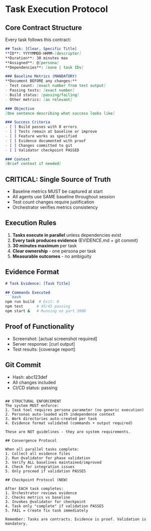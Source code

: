 # Task Execution Protocol

## Core Contract Structure

Every task follows this contract:

```markdown
## Task: [Clear, Specific Title]
**ID**: YYYYMMDD-HHMM-[descriptor]
**Duration**: 30 minutes max
**Assigned**: @[persona]
**Dependencies**: [none | task IDs]

### Baseline Metrics (MANDATORY)
**Document BEFORE any changes:**
- Test count: [exact number from test output]
- Passing tests: [exact number]
- Build status: [passing/failing]
- Other metrics: [as relevant]

### Objective
[One sentence describing what success looks like]

### Success Criteria
- [ ] Build passes with 0 errors
- [ ] Tests remain at baseline or improve
- [ ] Feature works as specified
- [ ] Evidence documented with proof
- [ ] Changes committed to git
- [ ] Validator checkpoint PASSED

### Context
[Brief context if needed]
```

## CRITICAL: Single Source of Truth
- Baseline metrics MUST be captured at start
- All agents use SAME baseline throughout session
- Test count changes require justification
- Orchestrator verifies metrics consistency

## Execution Rules

1. **Tasks execute in parallel** unless dependencies exist
2. **Every task produces evidence** (EVIDENCE.md + git commit)
3. **30 minutes maximum** per task
4. **Clear ownership** - one persona per task
5. **Measurable outcomes** - no ambiguity

## Evidence Format

```markdown
# Task Evidence: [Task Title]

## Commands Executed
```bash
npm run build  # Exit: 0
npm test      # 45/45 passing
npm start &   # Running on port 3000
```

## Proof of Functionality
- Screenshot: [actual screenshot required]
- Server response: [curl output]
- Test results: [coverage report]

## Git Commit
- Hash: abc123def
- All changes included
- CI/CD status: passing
```

## STRUCTURAL ENFORCEMENT
The system MUST enforce:
1. Task tool requires persona parameter (no generic execution)
2. Personas auto-loaded with independence context
3. Work directories auto-created per task
4. Evidence format validated (commands + output required)

These are NOT guidelines - they are system requirements.

## Convergence Protocol

When all parallel tasks complete:
1. Collect all evidence files
2. Run @validator for phase validation
3. Verify ALL baselines maintained/improved
4. Check for integration issues
5. Only proceed if validation PASSES

## Checkpoint Protocol (NEW)

After EACH task completes:
1. Orchestrator reviews evidence
2. Checks metrics vs baseline
3. Invokes @validator for checkpoint
4. Task only "complete" if validation PASSES
5. FAIL = Create fix task immediately

Remember: Tasks are contracts. Evidence is proof. Validation is mandatory.